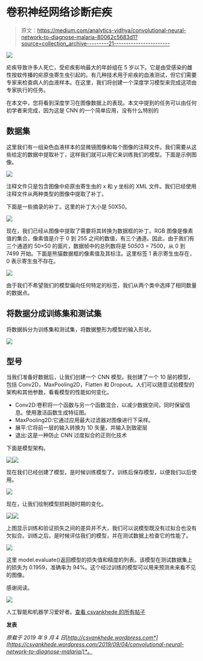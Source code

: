 # 卷积神经网络诊断疟疾

> 原文：<https://medium.com/analytics-vidhya/convolutional-neural-network-to-diagnose-malaria-80062c5683d1?source=collection_archive---------21----------------------->

![](img/9e4f78dfa8854213c6d035c2da0545cd.png)

疟疾导致许多人死亡，受疟疾影响最大的年龄组在 5 岁以下。它是由受感染的雌性按蚊传播的疟原虫寄生虫引起的。有几种技术用于疟疾的血液测试，但它们需要专家来检查病人的血液样本。在这里，我们将创建一个深度学习模型来完成这项由专家执行的任务。

在本文中，您将看到深度学习在图像数据上的表现。本文中提到的任务可以由任何初学者来完成，因为这是 CNN 的一个简单应用，没有什么特别的

## **数据集**

这里我们有一组染色血液样本的显微镜图像和每个图像的注释文件。我们需要从这些给定的数据中提取补丁，这样我们就可以用它来训练我们的模型。下面是示例图像。

![](img/a23032fd778d7d4b840ddfb8932fc2fb.png)

注释文件只是包含图像中疟原虫寄生虫的 x 和 y 坐标的 XML 文件。我们已经使用注释文件从两种类型的图像中提取了补丁。

下面是一些摘录的补丁。这里的补丁大小是 50X50。

![](img/35a1245fda7eef85d20e5b3784a85622.png)

现在，我们已经从图像中提取了需要将其转换为数据框的补丁。RGB 图像是像素值的集合，像素值是介于 0 到 255 之间的数值，有三个通道。因此，由于我们有三个通道的 50×50 的面片，数据帧中的总列数将是 50*50*3 = 7500，从 0 到 7499 开始。下面是熊猫数据框的像素值及其标注。这里标签 1 表示寄生虫存在，0 表示寄生虫不存在。

![](img/f70fb3bfe2ba30dc005852e58258986c.png)

由于我们不希望我们的模型偏向任何特定的标签，我们从两个类中选择了相同数量的数据点。

## **将数据分成训练集和测试集**

将数据拆分为训练集和测试集，将数据整形为模型的输入形状。

![](img/59e9c026e18f1f5e54dbd3a33658605f.png)

## **型号**

当我们准备好数据后，让我们创建一个 CNN 模型。我创建了一个 10 层的模型，包括 Conv2D，MaxPooling2D，Flatten 和 Dropout。人们可以随意试验模型的架构和其他参数，看看模型的性能如何变化。

*   Conv2D:卷积将一个函数与另一个函数混合，以减少数据空间，同时保留信息。使用激活函数生成特征图。
*   MaxPooling2D:它通过应用最大过滤器对图像进行下采样。
*   展平:它将前一层的输入转换为 1D 矢量，并输入到致密层
*   退出:这是一种防止 CNN 过度拟合的正则化技术

下面是模型架构。

![](img/48800af1cebf753c87c200248a6d6b74.png)![](img/2118efeff14190b8b9b8f183870dc3df.png)

现在我们已经创建了模型，是时候训练模型了。训练后保存模型，以便我们以后使用。

![](img/c3323a883b247707f2b53fd6f19cc391.png)

现在，让我们绘制模型损耗随时期的变化。

![](img/ca1f9b196ea90309db22607463b34167.png)![](img/21881b64bddf3fde5f767afdbdf79b0d.png)

上图显示训练和验证损失之间的差异并不大，我们可以说模型既没有过拟合也没有欠拟合。训练之后，是时候评估我们的模型，并在测试数据上检查它的性能了。

![](img/e728f34da640f62a52dafe850259343b.png)

这里 model.evaluate()返回模型的损失值和精度的列表。该模型在测试数据集上的损失为 0.1959，准确率为 94%。这个经过训练的模型可以用来预测未来看不见的图像。

感谢阅读。

![](img/be3d20e5c6cce4618fc72b6f953e46d5.png)

人工智能和机器学习爱好者。[查看 csvankhede 的所有帖子](https://csvankhede.wordpress.com/author/csvankhede/)

**发表**

*原载于 2019 年 9 月 4 日*[*http://csvankhede.wordpress.com*](https://csvankhede.wordpress.com/2019/09/04/convolutional-neural-network-to-diagnose-malaria/)*。*